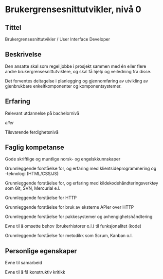 # Brukergrensesnittutvikler, nivå 0

## Tittel

Brukergrensesnittutvikler / User Interface Developer

## Beskrivelse

Den ansatte skal som regel jobbe i prosjekt sammen med én eller flere andre brukergrensesnittutviklere, og skal få hjelp og veiledning fra disse.

Det forventes deltagelse i planlegging og gjennomføring av utvikling av gjenbrukbare enkeltkomponenter og komponentsystemer.

## Erfaring

Relevant utdannelse på bachelornivå

_eller_

Tilsvarende ferdighetsnivå

## Faglig kompetanse

Gode skriftlige og muntlige norsk- og engelskkunnskaper

Grunnleggende forståelse for, og erfaring med klientsideprogrammering og -teknologi (HTML/CSS/JS)

Grunnleggende forståelse for, og erfaring med kildekodehåndteringsverktøy som Git, SVN, Mercurial e.l.

Grunnleggende forståelse for HTTP

Grunnleggende forståelse for bruk av eksterne APIer over HTTP

Grunnleggende forståelse for pakkesystemer og avhengighetshåndtering

Evne til å omsette behov (brukerhistorer o.l.) til funksjonalitet (kode)

Grunnleggende forståelse for metodikk som Scrum, Kanban o.l.

## Personlige egenskaper

Evne til samarbeid

Evne til å få konstruktiv kritikk
